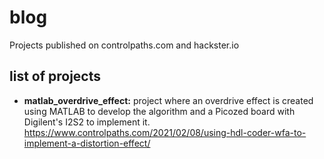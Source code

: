 # blog
Projects published on controlpaths.com and hackster.io

## list of projects  
- **matlab_overdrive_effect:** project where an overdrive effect is created using MATLAB to develop the algorithm and a Picozed board with Digilent's I2S2 to implement it. https://www.controlpaths.com/2021/02/08/using-hdl-coder-wfa-to-implement-a-distortion-effect/
